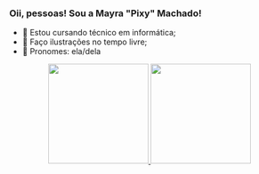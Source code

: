 ### Oii, pessoas! Sou a Mayra "Pixy" Machado!

- 🌱 Estou cursando técnico em informática;
- 💌 Faço ilustrações no tempo livre;
- 💢 Pronomes: ela/dela
<div align="center">
  <a href="https://github.com/MayGeems">
  <img height="180em" src="https://github-readme-stats.vercel.app/api?username=MayGeems&show_icons=true&theme=dracula&include_all_commits=true&count_private=true"/>
  <img height="180em" src="https://github-readme-stats.vercel.app/api/top-langs/?username=MayGeems&layout=compact&langs_count=7&theme=dracula"/>
</div>
